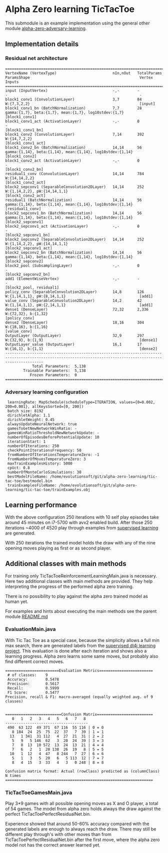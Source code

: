 Alpha Zero learning TicTacToe
=============================

This submodule is an example implementation using the general other module [alpha-zero-adversary-learning](../alpha-zero-learning/tree/master/alpha-zero-adversary-learning).

## Implementation details

### Residual net architecture
	=============================================================================================================================================================
	VertexName (VertexType)                         nIn,nOut   TotalParams   ParamsShape                                                 Vertex Inputs           
	=============================================================================================================================================================
	input (InputVertex)                             -,-        -             -                                                           -                       
	block1_conv1 (ConvolutionLayer)                 3,7        84            W:{7,3,2,2}                                                 [input]                 
	block1_conv1_bn (BatchNormalization)            7,7        28            gamma:{1,7}, beta:{1,7}, mean:{1,7}, log10stdev:{1,7}       [block1_conv1]          
	block1_conv1_act (ActivationLayer)              -,-        0             -                                                           [block1_conv1_bn]       
	block1_conv2 (ConvolutionLayer)                 7,14       392           W:{14,7,2,2}                                                [block1_conv1_act]      
	block1_conv2_bn (BatchNormalization)            14,14      56            gamma:{1,14}, beta:{1,14}, mean:{1,14}, log10stdev:{1,14}   [block1_conv2]          
	block1_conv2_act (ActivationLayer)              -,-        0             -                                                           [block1_conv2_bn]       
	residual1_conv (ConvolutionLayer)               14,14      784           W:{14,14,2,2}                                               [block1_conv2_act]      
	block2_sepconv1 (SeparableConvolution2DLayer)   14,14      252           W:{1,14,2,2}, pW:{14,14,1,1}                                [block1_conv2_act]      
	residual1 (BatchNormalization)                  14,14      56            gamma:{1,14}, beta:{1,14}, mean:{1,14}, log10stdev:{1,14}   [residual1_conv]        
	block2_sepconv1_bn (BatchNormalization)         14,14      56            gamma:{1,14}, beta:{1,14}, mean:{1,14}, log10stdev:{1,14}   [block2_sepconv1]       
	block2_sepconv1_act (ActivationLayer)           -,-        0             -                                                           [block2_sepconv1_bn]    
	block2_sepconv2 (SeparableConvolution2DLayer)   14,14      252           W:{1,14,2,2}, pW:{14,14,1,1}                                [block2_sepconv1_act]   
	block2_sepconv2_bn (BatchNormalization)         14,14      56            gamma:{1,14}, beta:{1,14}, mean:{1,14}, log10stdev:{1,14}   [block2_sepconv2]       
	block2_pool (SubsamplingLayer)                  -,-        0             -                                                           [block2_sepconv2_bn]    
	add1 (ElementWiseVertex)                        -,-        -             -                                                           [block2_pool, residual1]
	policy_conv (SeparableConvolution2DLayer)       14,8       126           W:{1,14,1,1}, pW:{8,14,1,1}                                 [add1]                  
	value_conv (SeparableConvolution2DLayer)        14,2       42            W:{1,14,1,1}, pW:{2,14,1,1}                                 [add1]                  
	dense1 (DenseLayer)                             72,32      2,336         W:{72,32}, b:{1,32}                                         [policy_conv]           
	dense2 (DenseLayer)                             18,16      304           W:{18,16}, b:{1,16}                                         [value_conv]            
	OutputLayer (OutputLayer)                       32,9       297           W:{32,9}, b:{1,9}                                           [dense1]                
	OutputLayer_value (OutputLayer)                 16,1       17            W:{16,1}, b:{1,1}                                           [dense2]                
	-------------------------------------------------------------------------------------------------------------------------------------------------------------
	            Total Parameters:  5,138
	        Trainable Parameters:  5,138
	           Frozen Parameters:  0
	=============================================================================================================================================================

### Adversary learning configuration
	 learningRate: MapSchedule(scheduleType=ITERATION, values={0=0.002, 200=0.001}, allKeysSorted=[0, 200])
	 batch size: 8192
	 dirichletAlpha: 1.1
	 dirichletWeight: 0.45
	 alwaysUpdateNeuralNetwork: true
	 gamesToGetNewNetworkWinRatio: -
	 gamesWinRatioThresholdNewNetworkUpdate: -
	 numberOfEpisodesBeforePotentialUpdate: 10
	 iterationStart: 1
	 numberOfIterations: 250
	 checkPointIterationsFrequency: 50
	 fromNumberOfIterationsTemperatureZero: -1
	 fromNumberOfMovesTemperatureZero: 3
	 maxTrainExamplesHistory: 5000
	 cpUct: 0.8
	 numberOfMonteCarloSimulations: 30
	 bestModelFileName: /home/evolutionsoft/git/alpha-zero-learning/tic-tac-toe/bestmodel.bin
	 trainExamplesFileName: /home/evolutionsoft/git/alpha-zero-learning/tic-tac-toe/trainExamples.obj

## Learning performance

With the above configuration 250 iterations with 10 self play episodes take around 45 minutes on i7-5700 with avx2 enabled build. After those 250 iterations ~4000 of 4520 play through examples from [supervised learning](https://github.com/evolutionsoftswiss/dl4j) are generated.

With 250 iterations the trained model holds the draw with any of the nine opening moves playing as first or as second player.

## Additional classes with main methods
For training only TicTacToeReinforcementLearningMain.java is necessary. Here two additional classes with main methods are provided. They help interpreting the progress of the performed alpha zero training.

There is no possibility to play against the alpha zero trained model as human yet.

For examples and hints about executing the main methods see the parent module [README.md](../README.md#running-the-tic-tac-toe-implementation)

### EvaluationMain.java
With Tic Tac Toe as a special case, because the simplicity allows a full min max search, there are generated labels from the [supervised dl4j learning project](https://github.com/evolutionsoftswiss/dl4j). This evaluation is done after each iteration and shows also a learning progress. Alpha zero learns some same moves, but probably also find different correct moves.

	========================Evaluation Metrics========================
	 # of classes:    9
	 Accuracy:        0.5478
	 Precision:       0.5617
	 Recall:          0.5999
	 F1 Score:        0.5477
	Precision, recall & F1: macro-averaged (equally weighted avg. of 9 classes)
	
	
	=========================Confusion Matrix=========================
	   0   1   2   3   4   5   6   7   8
	-------------------------------------
	 490  63 122  49 371  67 116  55 116 | 0 = 0
	   8 184  24  25  75  22  37   7  39 | 1 = 1
	  13   1 341  31 112   4  27  21  31 | 2 = 2
	   5   9   5 146  62   3  20  24  39 | 3 = 3
	   7   8  13  10 572  13  24  13  21 | 4 = 4
	   7   6   2   1  20 138  26  19   8 | 5 = 5
	  10   1  12   4  47   8 244   7  27 | 6 = 6
	   5   1   3   5  20   6   5 113  12 | 7 = 7
	   8   4  15   3  33   4   3   0 248 | 8 = 8
	
	Confusion matrix format: Actual (rowClass) predicted as (columnClass) N times
	==================================================================

### TicTacToeGamesMain.java
Play 3*9 games with all possible opening moves as X and O player, a total of 54 games. The model from alpha zero holds always the draw against the perfect TicTacToePerfectResidualNet.bin.

Experience showed that around 50-60% accuracy compared with the generated labels are enough to always reach the draw. There may still be different play through's with other moves than from TicTacToePerfectResidualNet.bin after the first move, where the alpha zero model not has the correct answer learned yet.